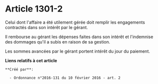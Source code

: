 # Article 1301-2

Celui dont l'affaire a été utilement gérée doit remplir les engagements contractés dans son intérêt par le gérant. 

Il rembourse au gérant les dépenses faites dans son intérêt et l'indemnise des dommages qu'il a subis en raison de sa
gestion. 

Les sommes avancées par le gérant portent intérêt du jour du paiement.

**Liens relatifs à cet article**

	**Créé par**:

	  - Ordonnance n°2016-131 du 10 février 2016 - art. 2
